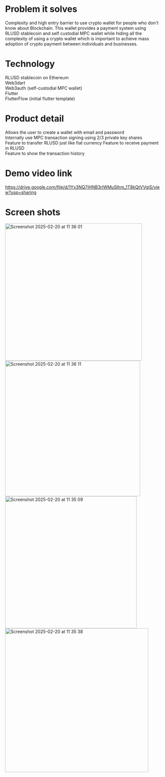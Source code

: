 # Problem it solves
Complexity and high entry barrier to use crypto wallet for people who don't know about Blockchain. This wallet provides a payment system using RLUSD stablecoin and self custodial MPC wallet while hiding all the complexity of using a crypto wallet which is important to achieve mass adoption of crypto payment between individuals and businesses. 

# Technology  
RLUSD stablecoin on Ethereum  
Web3dart  
Web3auth (self-custodial MPC wallet)  
Flutter   
FlutterFlow (initial flutter template)  

# Product detail  
Allows the user to create a wallet with email and password  
Internally use MPC transaction signing using 2/3 private key shares    
Feature to transfer RLUSD just like fiat currency
Feature to receive payment in RLUSD  
Feature to show the transaction history  

# Demo video link  
https://drive.google.com/file/d/1Yx3NQ7jHNB3rlWMuSIhm_1T8kQtVVgiS/view?usp=sharing

# Screen shots

<img width="444" alt="Screenshot 2025-02-20 at 11 36 01" src="https://github.com/user-attachments/assets/0b050a9b-d204-4a3e-a2b5-d9c6213604ab" />  
<img width="438" alt="Screenshot 2025-02-20 at 11 36 11" src="https://github.com/user-attachments/assets/dc3f2bfb-fbcc-41ae-b71a-5486d0c88b37" />  
<img width="427" alt="Screenshot 2025-02-20 at 11 35 09" src="https://github.com/user-attachments/assets/01ceeb74-8e77-4a28-9a88-ac45309dbf24" />  
<img width="465" alt="Screenshot 2025-02-20 at 11 35 38" src="https://github.com/user-attachments/assets/cb1f559f-8ce8-4815-800f-1a12d606da77" />


